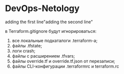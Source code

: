 # DevOps-Netology
adding the first line"adding the second line"

в Terraform.gitignore будут игнорироваться:
1. все локальные подкаталоги .terraform-а;
2. файлы .tfstate;
3. логи crash;
4. файлы с расширением .tfvars;
5. файлы override.tf и override.tf.json от перезаписи;
6. файлы CLI-конфигурации .terraformrc и terraform.rc